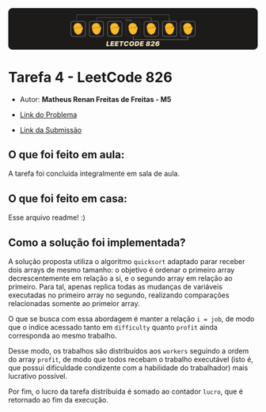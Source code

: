 <img align="center" src="https://raw.githubusercontent.com/mthsrnn/AED1-24/main/10-Tarefas/MostProfitAssigningWork/banner.png"/>

# Tarefa 4 - LeetCode 826

- Autor: **Matheus Renan Freitas de Freitas - M5**

- [Link do Problema](https://leetcode.com/problems/most-profit-assigning-work/description/)
- [Link da Submissão](https://leetcode.com/problems/most-profit-assigning-work/submissions/1373495448/)


## O que foi feito em aula:
A tarefa foi concluida integralmente em sala de aula.

## O que foi feito em casa:
Esse arquivo readme! :)

## Como a solução foi implementada?
A solução proposta utiliza o algoritmo `quicksort` adaptado parar receber dois arrays de mesmo tamanho: o objetivo é ordenar o primeiro array decrescentemente em relação a si, e o segundo array em relação ao primeiro. Para tal, apenas replica todas as mudanças de variáveis executadas no primeiro array no segundo, realizando comparações relacionadas somente ao primeior array.

O que se busca com essa abordagem é manter a relação `i = job`, de modo que o indice acessado tanto em `difficulty` quanto `profit` ainda corresponda ao mesmo trabalho.

Desse modo, os trabalhos são distribuídos aos `workers` seguindo a ordem do array `profit`, de modo que todos recebam o trabalho executável (isto é, que possui dificuldade condizente com a habilidade do trabalhador) mais lucrativo possível.

Por fim, o lucro da tarefa distribuida é somado ao contador `lucro`, que é retornado ao fim da execução.
